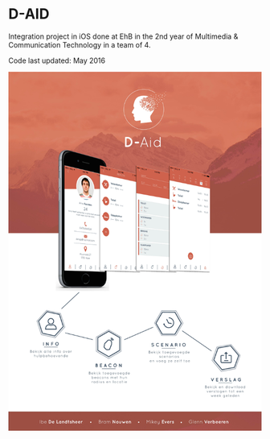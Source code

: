# D-AID
Integration project in iOS done at EhB in the 2nd year of Multimedia &amp; Communication Technology in a team of 4.

Code last updated: May 2016

![Poster](https://github.com/Bramnouwen/D-AID/blob/master/Poster.jpg)
